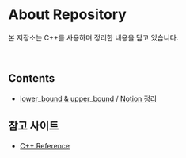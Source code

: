 # About Repository

본 저장소는 C++를 사용하며 정리한 내용을 담고 있습니다.

<br/>

## Contents  

- [lower_bound & upper_bound](bound_func.cpp) / [Notion 정리](https://distinct-bulb-c95.notion.site/Bound-Function-ed3664b42cfd4945b4ce7a8dda48c406)

## 참고 사이트

- [C++ Reference](https://www.cplusplus.com/reference/)